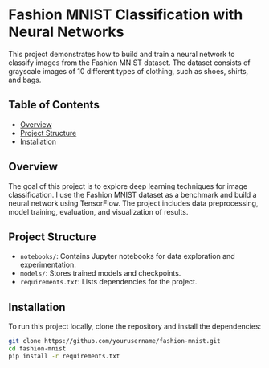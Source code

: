 # Fashion MNIST Classification with Neural Networks

This project demonstrates how to build and train a neural network to classify images from the Fashion MNIST dataset. 
The dataset consists of grayscale images of 10 different types of clothing, such as shoes, shirts, and bags.

## Table of Contents
- [Overview](#overview)
- [Project Structure](#project-structure)
- [Installation](#installation)

## Overview
The goal of this project is to explore deep learning techniques for image classification. I use the Fashion MNIST 
dataset as a benchmark and build a neural network using TensorFlow. The project includes data preprocessing, 
model training, evaluation, and visualization of results.

## Project Structure
- `notebooks/`: Contains Jupyter notebooks for data exploration and experimentation.
- `models/`: Stores trained models and checkpoints.
- `requirements.txt`: Lists dependencies for the project.

## Installation
To run this project locally, clone the repository and install the dependencies:

```bash
git clone https://github.com/yourusername/fashion-mnist.git
cd fashion-mnist
pip install -r requirements.txt